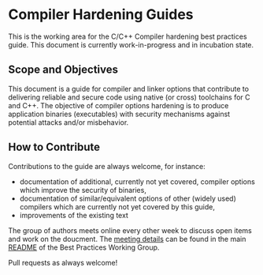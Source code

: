 # Compiler Hardening Guides

This is the working area for the C/C++ Compiler hardening best practices guide.  This document is currently work-in-progress and in incubation state.

## Scope and Objectives

This document is a guide for compiler and linker options that contribute to delivering reliable and secure code using native (or cross) toolchains for C and C++.
The objective of compiler options hardening is to produce application binaries (executables) with security mechanisms against potential attacks and/or misbehavior.

## How to Contribute

Contributions to the guide are always welcome, for instance:

* documentation of additional, currently not yet covered, compiler options which improve the security of binaries,
* documentation of similar/equivalent options of other (widely used) compilers which are currently not yet covered by this guide,
* improvements of the existing text

The group of authors meets online every other week to discuss open items and work on the doucment.
The [meeting details](https://github.com/ossf/wg-best-practices-os-developers/tree/main#meeting-times) can be found in the main [README](https://github.com/ossf/wg-best-practices-os-developers/blob/main/README.md) of the Best Practices Working Group.

Pull requests as always welcome!
